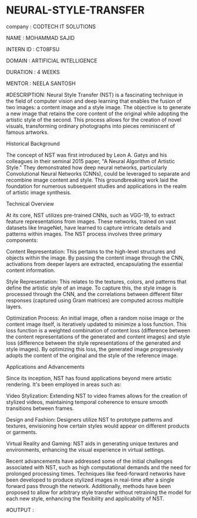 # NEURAL-STYLE-TRANSFER

company : CODTECH IT SOLUTIONS

NAME : MOHAMMAD SAJID

INTERN ID : CT08FSU

DOMAIN : ARTIFICIAL INTELLIGENCE

DURATION : 4 WEEKS

MENTOR : NEELA SANTOSH

#DESCRIPTION: Neural Style Transfer (NST) is a fascinating technique in the field of computer vision and deep learning that enables the fusion of two images: a content image and a style image. The objective is to generate a new image that retains the core content of the original while adopting the artistic style of the second. This process allows for the creation of novel visuals, transforming ordinary photographs into pieces reminiscent of famous artworks.

Historical Background

The concept of NST was first introduced by Leon A. Gatys and his colleagues in their seminal 2015 paper, "A Neural Algorithm of Artistic Style." They demonstrated how deep neural networks, particularly Convolutional Neural Networks (CNNs), could be leveraged to separate and recombine image content and style. This groundbreaking work laid the foundation for numerous subsequent studies and applications in the realm of artistic image synthesis.

Technical Overview

At its core, NST utilizes pre-trained CNNs, such as VGG-19, to extract feature representations from images. These networks, trained on vast datasets like ImageNet, have learned to capture intricate details and patterns within images. The NST process involves three primary components:

Content Representation: This pertains to the high-level structures and objects within the image. By passing the content image through the CNN, activations from deeper layers are extracted, encapsulating the essential content information.

Style Representation: This relates to the textures, colors, and patterns that define the artistic style of an image. To capture this, the style image is processed through the CNN, and the correlations between different filter responses (captured using Gram matrices) are computed across multiple layers.

Optimization Process: An initial image, often a random noise image or the content image itself, is iteratively updated to minimize a loss function. This loss function is a weighted combination of content loss (difference between the content representations of the generated and content images) and style loss (difference between the style representations of the generated and style images). By optimizing this loss, the generated image progressively adopts the content of the original and the style of the reference image.

Applications and Advancements

Since its inception, NST has found applications beyond mere artistic rendering. It's been employed in areas such as:

Video Stylization: Extending NST to video frames allows for the creation of stylized videos, maintaining temporal coherence to ensure smooth transitions between frames.

Design and Fashion: Designers utilize NST to prototype patterns and textures, envisioning how certain styles would appear on different products or garments.

Virtual Reality and Gaming: NST aids in generating unique textures and environments, enhancing the visual experience in virtual settings.

Recent advancements have addressed some of the initial challenges associated with NST, such as high computational demands and the need for prolonged processing times. Techniques like feed-forward networks have been developed to produce stylized images in real-time after a single forward pass through the network. Additionally, methods have been proposed to allow for arbitrary style transfer without retraining the model for each new style, enhancing the flexibility and applicability of NST.

#OUTPUT : 
